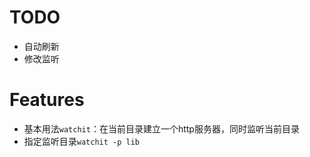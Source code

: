# TODO

- 自动刷新
- 修改监听

# Features

- 基本用法`watchit`：在当前目录建立一个http服务器，同时监听当前目录
- 指定监听目录`watchit -p lib`
